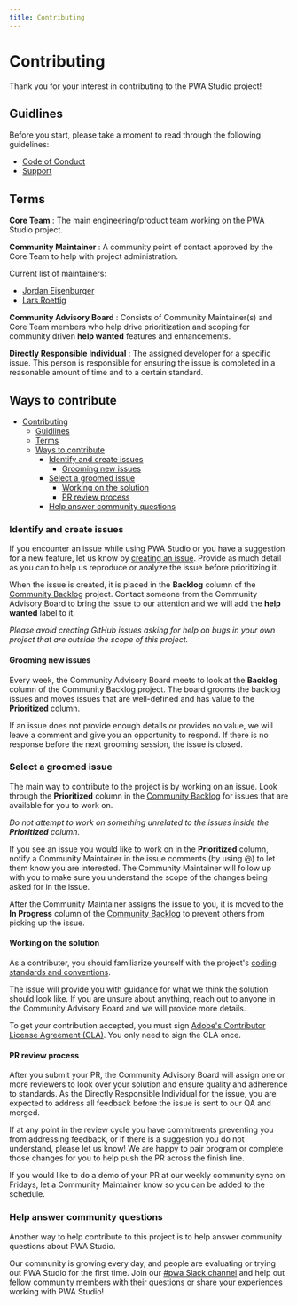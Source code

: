 ```yaml
---
title: Contributing
---
```


# Contributing

Thank you for your interest in contributing to the PWA Studio project!

## Guidlines

Before you start, please take a moment to read through the following guidelines:

- [Code of Conduct][]
- [Support][]

[code of conduct]: https://github.com/magento/pwa-studio/blob/develop/.github/CODE_OF_CONDUCT.md
[support]: https://github.com/magento/pwa-studio/blob/develop/.github/SUPPORT.md

## Terms

**Core Team**
: The main engineering/product team working on the PWA Studio project.

**Community Maintainer**
: A community point of contact approved by the Core Team to help with project administration.

Current list of maintainers:

- [Jordan Eisenburger](https://github.com/Jordaneisenburger)
- [Lars Roettig](https://github.com/larsroettig)

**Community Advisory Board**
: Consists of Community Maintainer(s) and Core Team members who help drive prioritization and scoping for community driven **help wanted** features and enhancements.

**Directly Responsible Individual**
: The assigned developer for a specific issue.
This person is responsible for ensuring the issue is completed in a reasonable amount of time and to a certain standard.

## Ways to contribute

- [Contributing](#contributing)
  - [Guidlines](#guidlines)
  - [Terms](#terms)
  - [Ways to contribute](#ways-to-contribute)
    - [Identify and create issues](#identify-and-create-issues)
      - [Grooming new issues](#grooming-new-issues)
    - [Select a groomed issue](#select-a-groomed-issue)
      - [Working on the solution](#working-on-the-solution)
      - [PR review process](#pr-review-process)
    - [Help answer community questions](#help-answer-community-questions)

### Identify and create issues

If you encounter an issue while using PWA Studio or you have a suggestion for a new feature, let us know by [creating an issue][].
Provide as much detail as you can to help us reproduce or analyze the issue before prioritizing it.

[creating an issue]: https://github.com/magento/pwa-studio/issues/new/choose

When the issue is created, it is placed in the **Backlog** column of the [Community Backlog][] project.
Contact someone from the Community Advisory Board to bring the issue to our attention and we will add the **help wanted** label to it.

_Please avoid creating GitHub issues asking for help on bugs in your own project that are outside the scope of this project._

#### Grooming new issues

Every week, the Community Advisory Board meets to look at the **Backlog** column of the Community Backlog project.
The board grooms the backlog issues and moves issues that are well-defined and has value to the **Prioritized** column.

If an issue does not provide enough details or provides no value, we will leave a comment and give you an opportunity to respond.
If there is no response before the next grooming session, the issue is closed.

### Select a groomed issue

The main way to contribute to the project is by working on an issue.
Look through the **Prioritized** column in the [Community Backlog][] for issues that are available for you to work on.

_Do not attempt to work on something unrelated to the issues inside the **Prioritized** column._

If you see an issue you would like to work on in the **Prioritized** column, notify a Community Maintainer in the issue comments (by using @) to let them know you are interested.
The Community Maintainer will follow up with you to make sure you understand the scope of the changes being asked for in the issue.

After the Community Maintainer assigns the issue to you, it is moved to the **In Progress** column of the [Community Backlog][] to prevent others from picking up the issue.

[community backlog]: https://github.com/magento/pwa-studio/projects/1

#### Working on the solution

As a contributer, you should familiarize yourself with the project's [coding standards and conventions][].

[coding standards and conventions]: https://github.com/magento/pwa-studio/wiki/Project-coding-standards-and-conventions

The issue will provide you with guidance for what we think the solution should look like.
If you are unsure about anything, reach out to anyone in the Community Advisory Board and we will provide more details.

To get your contribution accepted, you must sign [Adobe's Contributor License Agreement (CLA)](https://opensource.adobe.com/cla.html).
You only need to sign the CLA once.

#### PR review process

After you submit your PR, the Community Advisory Board will assign one or more reviewers to look over your solution and ensure quality and adherence to standards.
As the Directly Responsible Individual for the issue, you are expected to address all feedback before the issue is sent to our QA and merged.

If at any point in the review cycle you have commitments preventing you from addressing feedback, or
if there is a suggestion you do not understand, please let us know!
We are happy to pair program or complete those changes for you to help push the PR across the finish line.

If you would like to do a demo of your PR at our weekly community sync on Fridays, let a Community Maintainer know so you can be added to the schedule.

### Help answer community questions

Another way to help contribute to this project is to help answer community questions about PWA Studio.

Our community is growing every day, and people are evaluating or trying out PWA Studio for the first time.
Join our [#pwa Slack channel][] and help out fellow community members with their questions or share your experiences working with PWA Studio!

[#pwa slack channel]: https://magentocommeng.slack.com/archives/C71HNKYS2
